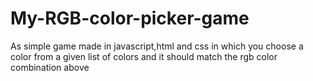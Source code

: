 # My-RGB-color-picker-game
As simple game made in javascript,html and css in which you choose a color from a given list of colors and it should match the rgb color
combination above
